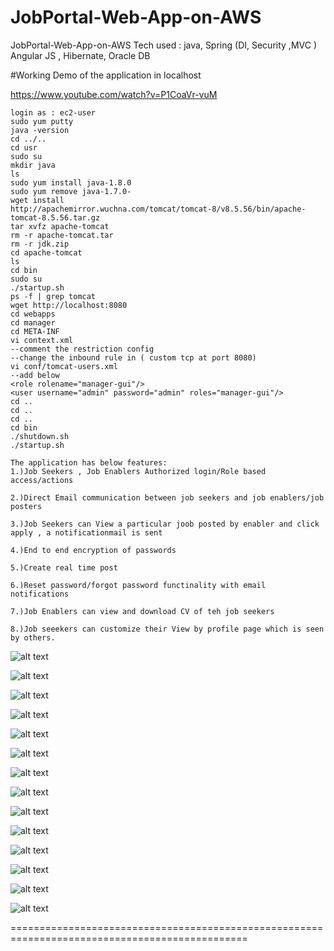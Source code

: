 # JobPortal-Web-App-on-AWS
JobPortal-Web-App-on-AWS  Tech used : java, Spring (DI, Security ,MVC ) Angular JS , Hibernate, Oracle DB


#Working Demo of the application in localhost 

https://www.youtube.com/watch?v=P1CoaVr-vuM


```
login as : ec2-user
sudo yum putty
java -version
cd ../..
cd usr
sudo su
mkdir java
ls
sudo yum install java-1.8.0
sudo yum remove java-1.7.0-
wget install 
http://apachemirror.wuchna.com/tomcat/tomcat-8/v8.5.56/bin/apache-tomcat-8.5.56.tar.gz
tar xvfz apache-tomcat
rm -r apache-tomcat.tar
rm -r jdk.zip
cd apache-tomcat
ls
cd bin
sudo su
./startup.sh
ps -f | grep tomcat
wget http://localhost:8080
cd webapps
cd manager
cd META-INF
vi context.xml
--comment the restriction config
--change the inbound rule in ( custom tcp at port 8080)
vi conf/tomcat-users.xml
--add below
<role rolename="manager-gui"/>
<user username="admin" password="admin" roles="manager-gui"/>
cd ..
cd ..
cd ..
cd bin
./shutdown.sh
./startup.sh
```

```
The application has below features:
1.)Job Seekers , Job Enablers Authorized login/Role based access/actions

2.)Direct Email communication between job seekers and job enablers/job posters

3.)Job Seekers can View a particular joob posted by enabler and click apply , a notificationmail is sent

4.)End to end encryption of passwords

5.)Create real time post 

6.)Reset password/forgot password functinality with email notifications

7.)Job Enablers can view and download CV of teh job seekers

8.)Job seeekers can customize their View by profile page which is seen by others.

```






![alt text](https://github.com/DhanaTontanahal/JobPortal-Web-App-on-AWS/blob/master/viewjob.PNG)


![alt text](https://github.com/DhanaTontanahal/JobPortal-Web-App-on-AWS/blob/master/showinterestinjob.PNG)


![alt text](https://github.com/DhanaTontanahal/JobPortal-Web-App-on-AWS/blob/master/show-interest-by-job-enabler.PNG)



![alt text](https://github.com/DhanaTontanahal/JobPortal-Web-App-on-AWS/blob/master/show-inetrest-ping.PNG)


![alt text](https://github.com/DhanaTontanahal/JobPortal-Web-App-on-AWS/blob/master/searchjobs.PNG)


![alt text](https://github.com/DhanaTontanahal/JobPortal-Web-App-on-AWS/blob/master/recruit.PNG)


![alt text](https://github.com/DhanaTontanahal/JobPortal-Web-App-on-AWS/blob/master/jobportal4.PNG)



![alt text](https://github.com/DhanaTontanahal/JobPortal-Web-App-on-AWS/blob/master/jobportal3.PNG)


![alt text](https://github.com/DhanaTontanahal/JobPortal-Web-App-on-AWS/blob/master/jobportal2.PNG)


![alt text](https://github.com/DhanaTontanahal/JobPortal-Web-App-on-AWS/blob/master/jobportal1.PNG)



![alt text](https://github.com/DhanaTontanahal/JobPortal-Web-App-on-AWS/blob/master/jobportal-register.PNG)


![alt text](https://github.com/DhanaTontanahal/JobPortal-Web-App-on-AWS/blob/master/jobporatl5.PNG)


![alt text](https://github.com/DhanaTontanahal/JobPortal-Web-App-on-AWS/blob/master/applyjob--notifybyemail.PNG)


![alt text](https://github.com/DhanaTontanahal/JobPortal-Web-App-on-AWS/blob/master/vire-profile.PNG)





















===============================================================================================

